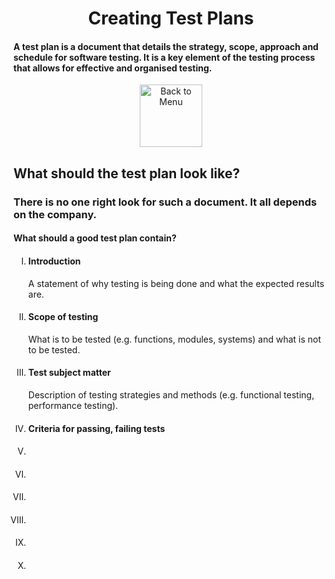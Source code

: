 <div align="center"><h1>Creating Test Plans</h1></div>
<h4>A test plan is a document that details the strategy, scope, approach and schedule for software testing. It is a key element of the testing process that allows for effective and organised testing.</h4>
<div align="center">
<a href=https://github.com/Prime2390/Prime2390/blob/main/Notes/MyNote.md>
    <img src="https://raw.githubusercontent.com/Prime2390/Prime2390/refs/heads/main/Icons/DALL·E%202024-11-11%2022.20.53%20-%20A%20minimalistic%20and%20modern%20icon%20representing%20'Back%20to%20Menu'.%20The%20icon%20should%20feature%20an%20arrow%20pointing%20to%20a%20menu%20or%20list%20symbol%2C%20indicating%20navigation%20.webp" alt="Back to Menu" style="width:100px;height:100px;">
</a>
</div>

<h2>What should the test plan look like?</h2>
<h3>There is no one right look for such a document. It all depends on the company.
</h3>

<h4>What should a good test plan contain?</h4>
<ol type=I>
    <li>
        <h4>Introduction</h4>
        <p>A statement of why testing is being done and what the expected results are.</p>
    </li>
    
 <li>
        <h4> Scope of testing</h4>
        <p>What is to be tested (e.g. functions, modules, systems) and what is not to be tested.</p>
</li>
    
 <li>
        <h4>Test subject matter</h4>
        <p>Description of testing strategies and methods (e.g. functional testing, performance testing).</p>
    </li>
    
<li>
        <h4>Criteria for passing, failing tests</h4>
        <p></p>
    </li>

 <li>
        <h4></h4>
        <p></p>
    </li>

 <li>
        <h4></h4>
        <p></p>
    </li>

 <li>
        <h4></h4>
        <p></p>
    </li>

 <li>
        <h4></h4>
        <p></p>
    </li>

 <li>
        <h4></h4>
        <p></p>
    </li>

 <li>
        <h4></h4>
        <p></p>
    </li>



    
</ol>
